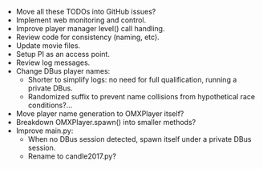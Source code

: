 * Move all these TODOs into GitHub issues?
* Implement web monitoring and control.
* Improve player manager level() call handling.
* Review code for consistency (naming, etc).
* Update movie files.
* Setup PI as an access point.
* Review log messages.
* Change DBus player names:
  * Shorter to simplify logs: no need for full qualification, running a private DBus.
  * Randomized suffix to prevent name collisions from hypothetical race conditions?...
* Move player name generation to OMXPlayer itself?
* Breakdown OMXPlayer.spawn() into smaller methods?
* Improve main.py:
  * When no DBus session detected, spawn itself under a private DBus session.
  * Rename to candle2017.py?
